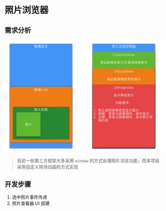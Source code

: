 # 照片浏览器

## 需求分析

![](需求分析.png)

> 目前一些第三方框架大多采用 `window` 的方式处理照片浏览功能，而本项目采用自定义转场动画的方式实现

## 开发步骤

1. 选中照片事件传递
2. 照片查看器 UI 搭建



